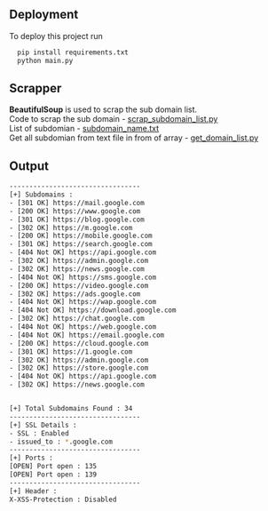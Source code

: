 
## Deployment

To deploy this project run

```bash
  pip install requirements.txt 
  python main.py
```


## Scrapper

**BeautifulSoup** is used to scrap the sub domain list.  
Code to scrap the sub domain - [scrap_subdomain_list.py](scrap_subdomain_list.py)  
List of subdomian - [subdomain_name.txt](subdomain_name.txt)  
Get all subdomian from text file in from of array - [get_domain_list.py](get_domain_list.py)  
## Output
```bash
---------------------------------
[+] Subdomains :
- [301 OK] https://mail.google.com
- [200 OK] https://www.google.com
- [301 OK] https://blog.google.com
- [302 OK] https://m.google.com
- [200 OK] https://mobile.google.com
- [301 OK] https://search.google.com
- [404 Not OK] https://api.google.com
- [302 OK] https://admin.google.com
- [302 OK] https://news.google.com
- [404 Not OK] https://sms.google.com
- [200 OK] https://video.google.com
- [302 OK] https://ads.google.com
- [404 Not OK] https://wap.google.com
- [404 Not OK] https://download.google.com
- [302 OK] https://chat.google.com
- [404 Not OK] https://web.google.com
- [404 Not OK] https://email.google.com
- [200 OK] https://cloud.google.com
- [301 OK] https://1.google.com
- [302 OK] https://admin.google.com
- [302 OK] https://store.google.com
- [404 Not OK] https://api.google.com
- [302 OK] https://news.google.com


[+] Total Subdomains Found : 34
---------------------------------
[+] SSL Details :
- SSL : Enabled
- issued_to : *.google.com
---------------------------------
[+] Ports :
[OPEN] Port open : 135
[OPEN] Port open : 139
---------------------------------
[+] Header :
X-XSS-Protection : Disabled
```